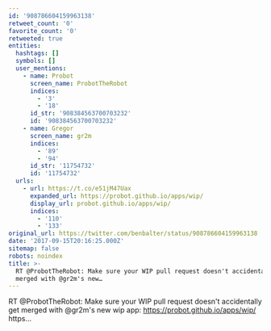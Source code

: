 ```yaml
---
id: '908786604159963138'
retweet_count: '0'
favorite_count: '0'
retweeted: true
entities:
  hashtags: []
  symbols: []
  user_mentions:
    - name: Probot
      screen_name: ProbotTheRobot
      indices:
        - '3'
        - '18'
      id_str: '908384563700703232'
      id: '908384563700703232'
    - name: Gregor
      screen_name: gr2m
      indices:
        - '89'
        - '94'
      id_str: '11754732'
      id: '11754732'
  urls:
    - url: https://t.co/e51jM47Uax
      expanded_url: https://probot.github.io/apps/wip/
      display_url: probot.github.io/apps/wip/
      indices:
        - '110'
        - '133'
original_url: https://twitter.com/benbalter/status/908786604159963138
date: '2017-09-15T20:16:25.000Z'
sitemap: false
robots: noindex
title: >-
  RT @ProbotTheRobot: Make sure your WIP pull request doesn't accidentally get
  merged with @gr2m's new…
---
```


RT @ProbotTheRobot: Make sure your WIP pull request doesn't accidentally get merged with @gr2m's new wip app: https://probot.github.io/apps/wip/ https…